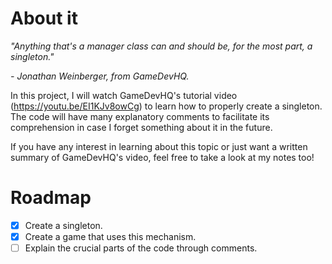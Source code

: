 # About it
_"Anything that's a manager class can and should be, for the most part, a singleton."_

_- Jonathan Weinberger, from GameDevHQ._

 In this project, I will watch GameDevHQ's tutorial video (https://youtu.be/EI1KJv8owCg) to learn how to properly create a singleton. The code will have many explanatory comments to facilitate its comprehension in case I forget something about it in the future.
 
If you have any interest in learning about this topic or just want a written summary of GameDevHQ's video, feel free to take a look at my notes too!

# Roadmap
- [x] Create a singleton.
- [x] Create a game that uses this mechanism.
- [ ] Explain the crucial parts of the code through comments.
